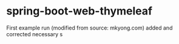 # spring-boot-web-thymeleaf
First example run (modified from source: mkyong.com)
added <distributionManagement> and corrected necessary <plugin>s
